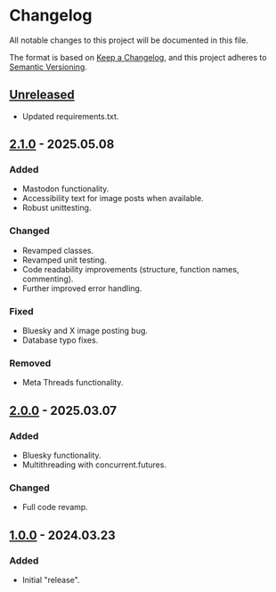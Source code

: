 # Changelog

All notable changes to this project will be documented in this file.

The format is based on [Keep a Changelog](https://keepachangelog.com/en/1.1.0/),
and this project adheres to [Semantic Versioning](https://semver.org/spec/v2.0.0.html).

## [Unreleased]

- Updated requirements.txt.

## [2.1.0] - 2025.05.08

### Added

- Mastodon functionality.
- Accessibility text for image posts when available.
- Robust unittesting.

### Changed

- Revamped classes.
- Revamped unit testing.
- Code readability improvements (structure, function names, commenting).
- Further improved error handling.

### Fixed

- Bluesky and X image posting bug.
- Database typo fixes.

### Removed

- Meta Threads functionality.

## [2.0.0] - 2025.03.07

### Added

- Bluesky functionality.
- Multithreading with concurrent.futures.

### Changed

- Full code revamp.

## [1.0.0] - 2024.03.23

### Added

- Initial "release".

[Unreleased]: https://github.com/OperaVaria/ancient-wisdom-bot/compare/2.1.0...HEAD
[2.1.0]: https://github.com/OperaVaria/ancient-wisdom-bot/compare/1.0.0...2.1.0
[2.0.0]: https://github.com/OperaVaria/ancient-wisdom-bot/compare/1.0.0...2.0.0
[1.0.0]: https://github.com/OperaVaria/ancient-wisdom-bot/releases/tag/1.0.0
